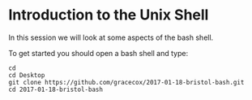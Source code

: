 # Introduction to the Unix Shell

In this session we will look at some aspects
of the bash shell.

To get started you should open a bash shell
and type:

```
cd
cd Desktop
git clone https://github.com/gracecox/2017-01-18-bristol-bash.git
cd 2017-01-18-bristol-bash
